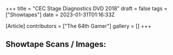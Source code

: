 +++
title = "CEC Stage Diagnostics DVD 2018"
draft = false
tags = ["Showtapes"]
date = 2023-01-31T01:16:33Z

[Article]
contributors = ["The 64th Gamer"]
gallery = []
+++
<h2>Showtape Scans / Images:</h2>

